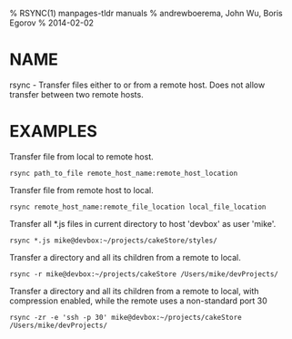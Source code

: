 % RSYNC(1) manpages-tldr manuals
% andrewboerema, John Wu, Boris Egorov
% 2014-02-02

# NAME

rsync - Transfer files either to or from a remote host.  Does not allow
transfer between two remote hosts.

# EXAMPLES

Transfer file from local to remote host.

    rsync path_to_file remote_host_name:remote_host_location

Transfer file from remote host to local.

    rsync remote_host_name:remote_file_location local_file_location

Transfer all \*.js files in current directory to host 'devbox' as user 'mike'.

    rsync *.js mike@devbox:~/projects/cakeStore/styles/

Transfer a directory and all its children from a remote to local.

    rsync -r mike@devbox:~/projects/cakeStore /Users/mike/devProjects/

Transfer a directory and all its children from a remote to local, with compression enabled, while the remote uses a non-standard port 30

    rsync -zr -e 'ssh -p 30' mike@devbox:~/projects/cakeStore /Users/mike/devProjects/

    
